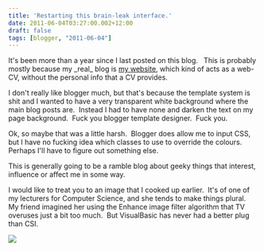 ```yaml
---
title: 'Restarting this brain-leak interface.'
date: 2011-06-04T03:27:00.002+12:00
draft: false
tags: [blogger, "2011-06-04"]
---
```


It's been more than a year since I last posted on this blog.   This is probably mostly because my \_real\_ blog is [my website](http://master5o1.com/), which kind of acts as a web-CV, without the personal info that a CV provides.

  

I don't really like blogger much, but that's because the template system is shit and I wanted to have a very transparent white background where the main blog posts are.  Instead I had to have none and darken the text on my page background.  Fuck you blogger template designer.  Fuck you.

Ok, so maybe that was a little harsh.  Blogger does allow me to input CSS, but I have no fucking idea which classes to use to override the colours.  Perhaps I'll have to figure out something else.

  

This is generally going to be a ramble blog about geeky things that interest, influence or affect me in some way.

  

I would like to treat you to an image that I cooked up earlier.  It's of one of my lecturers for Computer Science, and she tends to make things plural.  My friend imagined her using the Enhance image filter algorithm that TV overuses just a bit too much.  But VisualBasic has never had a better plug than CSI.

[![](https://dl.dropboxusercontent.com/u/59191235/files/images/Angela-GUI-Tracking2.jpg)](https://dl.dropboxusercontent.com/u/59191235/files/images/Angela-GUI-Tracking2.jpg)
